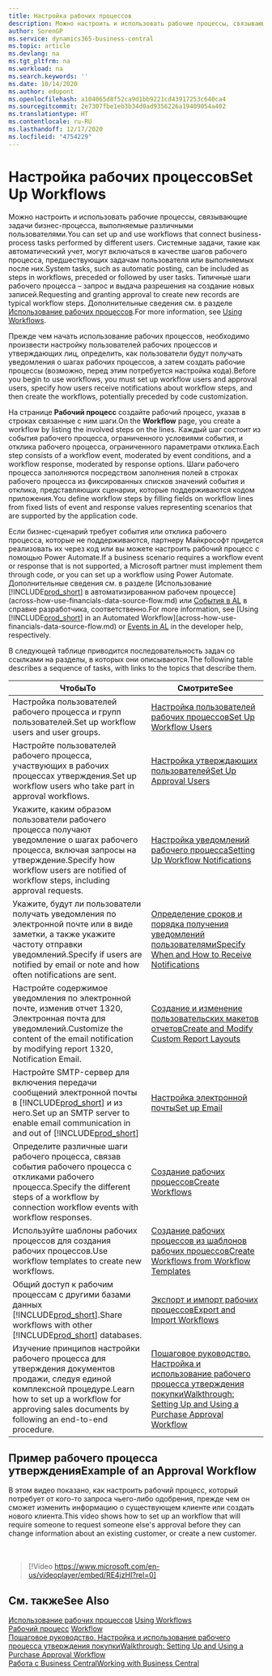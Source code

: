 ```yaml
---
title: Настройка рабочих процессов
description: Можно настроить и использовать рабочие процессы, связывающие задачи бизнес-процесса, выполняемые различными пользователями. Узнайте о различных шагах, которые вам необходимо предпринять.
author: SorenGP
ms.service: dynamics365-business-central
ms.topic: article
ms.devlang: na
ms.tgt_pltfrm: na
ms.workload: na
ms.search.keywords: ''
ms.date: 10/14/2020
ms.author: edupont
ms.openlocfilehash: a104065d8f52ca9d1bb9221cd43917253c640ca4
ms.sourcegitcommit: 2e7307fbe1eb3b34d0ad9356226a19409054a402
ms.translationtype: HT
ms.contentlocale: ru-RU
ms.lasthandoff: 12/17/2020
ms.locfileid: "4754229"
---
```

# <a name="set-up-workflows"></a><span data-ttu-id="a250d-104">Настройка рабочих процессов</span><span class="sxs-lookup"><span data-stu-id="a250d-104">Set Up Workflows</span></span>

<span data-ttu-id="a250d-105">Можно настроить и использовать рабочие процессы, связывающие задачи бизнес-процесса, выполняемые различными пользователями.</span><span class="sxs-lookup"><span data-stu-id="a250d-105">You can set up and use workflows that connect business-process tasks performed by different users.</span></span> <span data-ttu-id="a250d-106">Системные задачи, такие как автоматический учет, могут включаться в качестве шагов рабочего процесса, предшествующих задачам пользователя или выполняемых после них.</span><span class="sxs-lookup"><span data-stu-id="a250d-106">System tasks, such as automatic posting, can be included as steps in workflows, preceded or followed by user tasks.</span></span> <span data-ttu-id="a250d-107">Типичные шаги рабочего процесса – запрос и выдача разрешения на создание новых записей.</span><span class="sxs-lookup"><span data-stu-id="a250d-107">Requesting and granting approval to create new records are typical workflow steps.</span></span> <span data-ttu-id="a250d-108">Дополнительные сведения см. в разделе [Использование рабочих процессов](across-use-workflows.md).</span><span class="sxs-lookup"><span data-stu-id="a250d-108">For more information, see [Using Workflows](across-use-workflows.md).</span></span>  

 <span data-ttu-id="a250d-109">Прежде чем начать использование рабочих процессов, необходимо произвести настройку пользователей рабочих процессов и утверждающих лиц, определить, как пользователи будут получать уведомления о шагах рабочих процессов, а затем создать рабочие процессы (возможно, перед этим потребуется настройка кода).</span><span class="sxs-lookup"><span data-stu-id="a250d-109">Before you begin to use workflows, you must set up workflow users and approval users, specify how users receive notifications about workflow steps, and then create the workflows, potentially preceded by code customization.</span></span>  

 <span data-ttu-id="a250d-110">На странице **Рабочий процесс** создайте рабочий процесс, указав в строках связанные с ним шаги.</span><span class="sxs-lookup"><span data-stu-id="a250d-110">On the **Workflow** page, you create a workflow by listing the involved steps on the lines.</span></span> <span data-ttu-id="a250d-111">Каждый шаг состоит из события рабочего процесса, ограниченного условиями события, и отклика рабочего процесса, ограниченного параметрами отклика.</span><span class="sxs-lookup"><span data-stu-id="a250d-111">Each step consists of a workflow event, moderated by event conditions, and a workflow response, moderated by response options.</span></span> <span data-ttu-id="a250d-112">Шаги рабочего процесса заполняются посредством заполнения полей в строках рабочего процесса из фиксированных списков значений события и отклика, представляющих сценарии, которые поддерживаются кодом приложения.</span><span class="sxs-lookup"><span data-stu-id="a250d-112">You define workflow steps by filling fields on workflow lines from fixed lists of event and response values representing scenarios that are supported by the application code.</span></span>  

 <span data-ttu-id="a250d-113">Если бизнес-сценарий требует события или отклика рабочего процесса, которые не поддерживаются, партнеру Майкрософт придется реализовать их через код или вы можете настроить рабочий процесс с помощью Power Automate.</span><span class="sxs-lookup"><span data-stu-id="a250d-113">If a business scenario requires a workflow event or response that is not supported, a Microsoft partner must implement them through code, or you can set up a workflow using Power Automate.</span></span> <span data-ttu-id="a250d-114">Дополнительные сведения см. в разделе [Использование [!INCLUDE[prod_short](includes/prod_short.md)] в автоматизированном рабочем процессе](across-how-use-financials-data-source-flow.md) или [События в AL](/dynamics365/business-central/dev-itpro/developer/devenv-events-in-al) в справке разработчика, соответственно.</span><span class="sxs-lookup"><span data-stu-id="a250d-114">For more information, see [Using [!INCLUDE[prod_short](includes/prod_short.md)] in an Automated Workflow](across-how-use-financials-data-source-flow.md) or [Events in AL](/dynamics365/business-central/dev-itpro/developer/devenv-events-in-al) in the developer help, respectively.</span></span>

 <span data-ttu-id="a250d-115">В следующей таблице приводится последовательность задач со ссылками на разделы, в которых они описываются.</span><span class="sxs-lookup"><span data-stu-id="a250d-115">The following table describes a sequence of tasks, with links to the topics that describe them.</span></span>  

|<span data-ttu-id="a250d-116">**Чтобы**</span><span class="sxs-lookup"><span data-stu-id="a250d-116">**To**</span></span>|<span data-ttu-id="a250d-117">**Смотрите**</span><span class="sxs-lookup"><span data-stu-id="a250d-117">**See**</span></span>|  
|------------|-------------|  
|<span data-ttu-id="a250d-118">Настройка пользователей рабочего процесса и групп пользователей.</span><span class="sxs-lookup"><span data-stu-id="a250d-118">Set up workflow users and user groups.</span></span>|[<span data-ttu-id="a250d-119">Настройка пользователей рабочих процессов</span><span class="sxs-lookup"><span data-stu-id="a250d-119">Set Up Workflow Users</span></span>](across-how-to-set-up-workflow-users.md)|  
|<span data-ttu-id="a250d-120">Настройте пользователей рабочего процесса, участвующих в рабочих процессах утверждения.</span><span class="sxs-lookup"><span data-stu-id="a250d-120">Set up workflow users who take part in approval workflows.</span></span>|[<span data-ttu-id="a250d-121">Настройка утверждающих пользователей</span><span class="sxs-lookup"><span data-stu-id="a250d-121">Set Up Approval Users</span></span>](across-how-to-set-up-approval-users.md)|  
|<span data-ttu-id="a250d-122">Укажите, каким образом пользователи рабочего процесса получают уведомление о шагах рабочего процесса, включая запросы на утверждение.</span><span class="sxs-lookup"><span data-stu-id="a250d-122">Specify how workflow users are notified of workflow steps, including approval requests.</span></span>|[<span data-ttu-id="a250d-123">Настройка уведомлений рабочего процесса</span><span class="sxs-lookup"><span data-stu-id="a250d-123">Setting Up Workflow Notifications</span></span>](across-setting-up-workflow-notifications.md)|  
|<span data-ttu-id="a250d-124">Укажите, будут ли пользователи получать уведомления по электронной почте или в виде заметки, а также укажите частоту отправки уведомлений.</span><span class="sxs-lookup"><span data-stu-id="a250d-124">Specify if users are notified by email or note and how often notifications are sent.</span></span>|[<span data-ttu-id="a250d-125">Определение сроков и порядка получения уведомлений пользователями</span><span class="sxs-lookup"><span data-stu-id="a250d-125">Specify When and How to Receive Notifications</span></span>](across-how-to-specify-when-and-how-to-receive-notifications.md)|  
|<span data-ttu-id="a250d-126">Настройте содержимое уведомления по электронной почте, изменив отчет 1320, Электронная почта для уведомлений.</span><span class="sxs-lookup"><span data-stu-id="a250d-126">Customize the content of the email notification by modifying report 1320, Notification Email.</span></span>|[<span data-ttu-id="a250d-127">Создание и изменение пользовательских макетов отчетов</span><span class="sxs-lookup"><span data-stu-id="a250d-127">Create and Modify Custom Report Layouts</span></span>](ui-how-create-custom-report-layout.md)|  
|<span data-ttu-id="a250d-128">Настройте SMTP-сервер для включения передачи сообщений электронной почты в [!INCLUDE[prod_short](includes/prod_short.md)] и из него.</span><span class="sxs-lookup"><span data-stu-id="a250d-128">Set up an SMTP server to enable email communication in and out of [!INCLUDE[prod_short](includes/prod_short.md)]</span></span>|[<span data-ttu-id="a250d-129">Настройка электронной почты</span><span class="sxs-lookup"><span data-stu-id="a250d-129">Set up Email</span></span>](admin-how-setup-email.md)|
|<span data-ttu-id="a250d-130">Определите различные шаги рабочего процесса, связав события рабочего процесса с откликами рабочего процесса.</span><span class="sxs-lookup"><span data-stu-id="a250d-130">Specify the different steps of a workflow by connection workflow events with workflow responses.</span></span>|[<span data-ttu-id="a250d-131">Создание рабочих процессов</span><span class="sxs-lookup"><span data-stu-id="a250d-131">Create Workflows</span></span>](across-how-to-create-workflows.md)|  
|<span data-ttu-id="a250d-132">Используйте шаблоны рабочих процессов для создания рабочих процессов.</span><span class="sxs-lookup"><span data-stu-id="a250d-132">Use workflow templates to create new workflows.</span></span>|[<span data-ttu-id="a250d-133">Создание рабочих процессов из шаблонов рабочих процессов</span><span class="sxs-lookup"><span data-stu-id="a250d-133">Create Workflows from Workflow Templates</span></span>](across-how-to-create-workflows-from-workflow-templates.md)|  
|<span data-ttu-id="a250d-134">Общий доступ к рабочим процессам с другими базами данных [!INCLUDE[prod_short](includes/prod_short.md)].</span><span class="sxs-lookup"><span data-stu-id="a250d-134">Share workflows with other [!INCLUDE[prod_short](includes/prod_short.md)] databases.</span></span>|[<span data-ttu-id="a250d-135">Экспорт и импорт рабочих процессов</span><span class="sxs-lookup"><span data-stu-id="a250d-135">Export and Import Workflows</span></span>](across-how-to-export-and-import-workflows.md)|  
|<span data-ttu-id="a250d-136">Изучение принципов настройки рабочего процесса для утверждения документов продажи, следуя единой комплексной процедуре.</span><span class="sxs-lookup"><span data-stu-id="a250d-136">Learn how to set up a workflow for approving sales documents by following an end-to-end procedure.</span></span>|[<span data-ttu-id="a250d-137">Пошаговое руководство. Настройка и использование рабочего процесса утверждения покупки</span><span class="sxs-lookup"><span data-stu-id="a250d-137">Walkthrough: Setting Up and Using a Purchase Approval Workflow</span></span>](walkthrough-setting-up-and-using-a-purchase-approval-workflow.md)|  

## <a name="example-of-an-approval-workflow"></a><span data-ttu-id="a250d-138">Пример рабочего процесса утверждения</span><span class="sxs-lookup"><span data-stu-id="a250d-138">Example of an Approval Workflow</span></span>
<span data-ttu-id="a250d-139">В этом видео показано, как настроить рабочий процесс, который потребует от кого-то запроса чьего-либо одобрения, прежде чем он сможет изменить информацию о существующем клиенте или создать нового клиента.</span><span class="sxs-lookup"><span data-stu-id="a250d-139">This video shows how to set up an workflow that will require someone to request someone else's approval before they can change information about an existing customer, or create a new customer.</span></span>  
<br><br>  

> [!Video https://www.microsoft.com/en-us/videoplayer/embed/RE4jzHI?rel=0]

## <a name="see-also"></a><span data-ttu-id="a250d-140">См. также</span><span class="sxs-lookup"><span data-stu-id="a250d-140">See Also</span></span>  
 <span data-ttu-id="a250d-141">[Использование рабочих процессов](across-use-workflows.md) </span><span class="sxs-lookup"><span data-stu-id="a250d-141">[Using Workflows](across-use-workflows.md) </span></span>  
 <span data-ttu-id="a250d-142">[Рабочий процесс](across-workflow.md) </span><span class="sxs-lookup"><span data-stu-id="a250d-142">[Workflow](across-workflow.md) </span></span>  
 [<span data-ttu-id="a250d-143">Пошаговое руководство. Настройка и использование рабочего процесса утверждения покупки</span><span class="sxs-lookup"><span data-stu-id="a250d-143">Walkthrough: Setting Up and Using a Purchase Approval Workflow</span></span>](walkthrough-setting-up-and-using-a-purchase-approval-workflow.md)  
 [<span data-ttu-id="a250d-144">Работа с Business Central</span><span class="sxs-lookup"><span data-stu-id="a250d-144">Working with Business Central</span></span>](ui-work-product.md)
